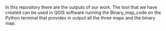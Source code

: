 In this repository there are the outputs of our work. The tool that we have created can be used in QGIS software running the Binary_map_code on the Python terminal that provides in output all the three maps and the binary map.
